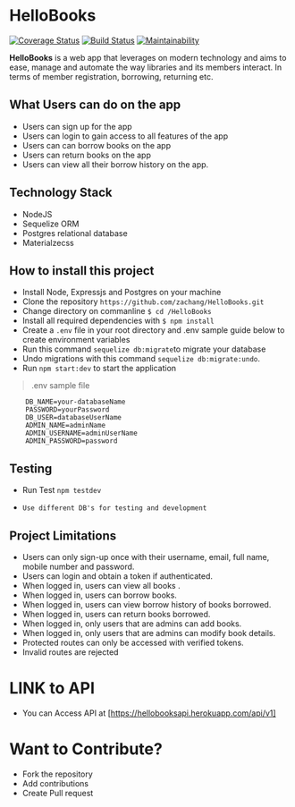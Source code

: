 # HelloBooks
[![Coverage Status](https://coveralls.io/repos/github/zachang/HelloBooks/badge.svg?branch=devmain)](https://coveralls.io/github/zachang/HelloBooks?branch=devmain)
[![Build Status](https://travis-ci.org/zachang/HelloBooks.svg?branch=devmain)](https://travis-ci.org/zachang/HelloBooks?branch=devmain)
[![Maintainability](https://api.codeclimate.com/v1/badges/43a7311972462488133e/maintainability)](https://codeclimate.com/github/zachang/HelloBooks/maintainability)

**HelloBooks** is a web app that leverages on modern technology and aims to ease, manage and automate the way libraries and its members interact. In terms of member registration, borrowing, returning etc.

## What Users can do on the app

* Users can sign up for the app
* Users can login to gain access to all features of the app
* Users can can borrow books on the app
* Users can return books on the app
* Users can view all their borrow history on the app.

## Technology Stack
* NodeJS
* Sequelize ORM
* Postgres relational database
* Materialzecss

## How to install this project

-   Install Node, Expressjs and Postgres on your machine
-   Clone the repository `https://github.com/zachang/HelloBooks.git`
-   Change directory on commanline `$ cd /HelloBooks`
-   Install all required dependencies with `$ npm install`
-   Create a `.env` file in your root directory and .env sample guide below to create environment variables
-   Run this command `sequelize db:migrate`to migrate your database
-   Undo migrations with this command `sequelize db:migrate:undo`.
-   Run `npm start:dev` to start the application

>   .env sample file
``` SECRET_TOKEN=yourToken
    DB_NAME=your-databaseName
    PASSWORD=yourPassword
    DB_USER=databaseUserName
    ADMIN_NAME=adminName
    ADMIN_USERNAME=adminUserName
    ADMIN_PASSWORD=password 
```
   
## Testing
-   Run Test `npm testdev`

-   `Use different DB's for testing and development`

##  Project Limitations
  * Users can only sign-up once with their username, email, full name, mobile number  and password.
  * Users can login and obtain a token if authenticated.
  * When logged in, users can view all books .
  * When logged in, users can borrow books.
  * When logged in, users can view borrow history of books borrowed.
  * When logged in, users can return books borrowed.
  * When logged in, only users that are admins can add books.
  * When logged in, only users that are admins can modify book details.
  * Protected routes can only be accessed with verified tokens.
  * Invalid routes are rejected

  # LINK to API
  * You can Access API at [https://hellobooksapi.herokuapp.com/api/v1]
  
  # Want to Contribute?
  * Fork the repository
  * Add contributions
  * Create Pull request 
